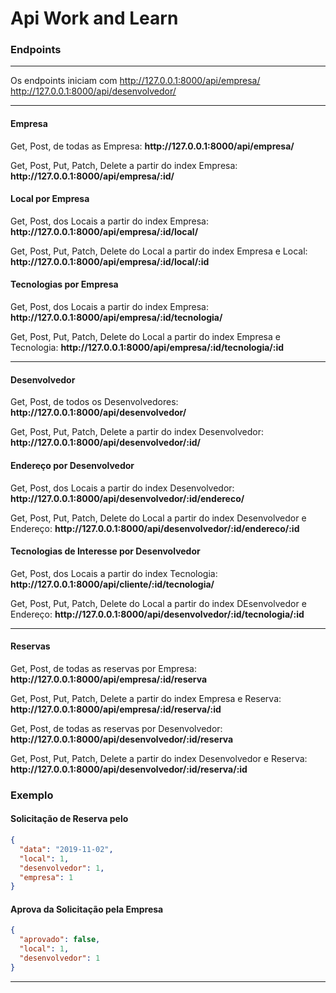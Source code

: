 <h1>Api Work and Learn</h1>

<div>
  <p>
  <h3>Endpoints</h3>
  </p>
  <hr />
<p>Os endpoints iniciam com 
<a href="#">http://127.0.0.1:8000/api/empresa/</a>
<a href="#">http://127.0.0.1:8000/api/desenvolvedor/</a>
</p>
<hr />
<h4>Empresa</h4>
<p>Get, Post, de todas as Empresa: <strong>http://127.0.0.1:8000/api/empresa/</strong></p>
<p>Get, Post, Put, Patch, Delete a partir do index Empresa: <strong>http://127.0.0.1:8000/api/empresa/:id/</strong></p>

<h4>Local por Empresa</h4>
<p>Get, Post, dos Locais a partir do index Empresa: <strong>http://127.0.0.1:8000/api/empresa/:id/local/</strong></p>
<p>Get, Post, Put, Patch, Delete do Local a partir do index Empresa e Local: <strong>http://127.0.0.1:8000/api/empresa/:id/local/:id </strong></p>

<h4>Tecnologias por Empresa</h4>
<p>Get, Post, dos Locais a partir do index Empresa: <strong>http://127.0.0.1:8000/api/empresa/:id/tecnologia/</strong></p>
<p>Get, Post, Put, Patch, Delete do Local a partir do index Empresa e Tecnologia: <strong>http://127.0.0.1:8000/api/empresa/:id/tecnologia/:id </strong></p>

<hr />
<h4>Desenvolvedor</h4>
<p>Get, Post, de todos os Desenvolvedores: <strong>http://127.0.0.1:8000/api/desenvolvedor/</strong></p>
<p>Get, Post, Put, Patch, Delete a partir do index Desenvolvedor: <strong>http://127.0.0.1:8000/api/desenvolvedor/:id/</strong></p>

<h4>Endereço por Desenvolvedor</h4>
<p>Get, Post, dos Locais a partir do index Desenvolvedor: <strong>http://127.0.0.1:8000/api/desenvolvedor/:id/endereco/</strong></p>
<p>Get, Post, Put, Patch, Delete do Local a partir do index Desenvolvedor e Endereço: <strong>http://127.0.0.1:8000/api/desenvolvedor/:id/endereco/:id </strong></p>

<h4>Tecnologias de Interesse por Desenvolvedor</h4>
<p>Get, Post, dos Locais a partir do index Tecnologia: <strong>http://127.0.0.1:8000/api/cliente/:id/tecnologia/</strong></p>
<p>Get, Post, Put, Patch, Delete do Local a partir do index DEsenvolvedor e Endereço: <strong>http://127.0.0.1:8000/api/desenvolvedor/:id/tecnologia/:id </strong></p>

<hr />
<h4>Reservas</h4>
<p>Get, Post, de todas as reservas por Empresa: <strong>http://127.0.0.1:8000/api/empresa/:id/reserva</strong></p>
<p>Get, Post, Put, Patch, Delete a partir do index Empresa e Reserva: <strong>http://127.0.0.1:8000/api/empresa/:id/reserva/:id</strong></p>

<p>Get, Post, de todas as reservas por Desenvolvedor: <strong>http://127.0.0.1:8000/api/desenvolvedor/:id/reserva</strong></p>
<p>Get, Post, Put, Patch, Delete a partir do index Desenvolvedor e Reserva: <strong>http://127.0.0.1:8000/api/desenvolvedor/:id/reserva/:id</strong></p>

<h3>Exemplo</h3>

<h4>Solicitação de Reserva pelo</h4>

```json
{
  "data": "2019-11-02",
  "local": 1,
  "desenvolvedor": 1,
  "empresa": 1
}
```

<h4>Aprova da Solicitação pela Empresa</h4>

```json
{
  "aprovado": false,
  "local": 1,
  "desenvolvedor": 1
}
```

<hr />

</div>
